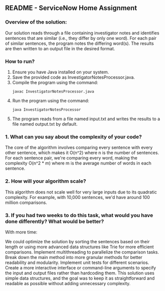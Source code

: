 ## README - ServiceNow Home Assignment
### Overview of the solution:
Our solution reads through a file containing investigator notes and identifies sentences that 
are similar (i.e., they differ by only one word). For each pair of similar sentences, the program 
notes the differing word(s). The results are then written to an output file in the desired format.

### How to run?
1. Ensure you have Java installed on your system.
2. Save the provided code as InvestigatorNotesProcessor.java.
3. Compile the program using the command:
   ```
   javac InvestigatorNotesProcessor.java
   ```
4. Run the program using the command:
   ```
   java InvestigatorNotesProcessor
   ```
5. The program reads from a
   file named input.txt and writes the results to a file named output.txt by default.

### 1. What can you say about the complexity of your code?
The core of the algorithm involves comparing every sentence with every other sentence, 
which makes it O(n^2) where n is the number of sentences. For each sentence pair, we're 
comparing every word, making the complexity O(n^2 * m) where m is the average number of 
words in each sentence.

### 2. How will your algorithm scale?
This algorithm does not scale well for very large inputs due to its quadratic complexity. For example, with 10,000 sentences, we'd have around 100 million comparisons.

### 3. If you had two weeks to do this task, what would you have done differently? What would be better?
With more time:

We could optimize the solution by sorting the sentences based on their length or using more advanced data structures like Trie for more efficient comparisons.
Implement multithreading to parallelize the comparison tasks.
Break down the main method into more granular methods for better readability and modularity.
Implement unit tests for different scenarios.
Create a more interactive interface or command-line arguments to specify the input and output files rather than hardcoding them.
This solution uses simple data structures, and the goal was to keep it as straightforward and readable as possible without adding unnecessary complexity.
